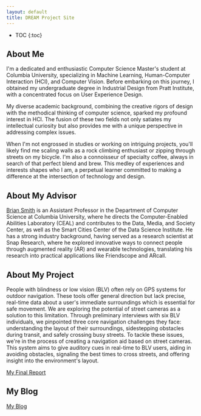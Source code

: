 ```yaml
---
layout: default
title: DREAM Project Site
---
```


* TOC
{:toc}

## About Me
I'm a dedicated and enthusiastic Computer Science Master's student at Columbia University, specializing in Machine Learning, Human-Computer Interaction (HCI), and Computer Vision. Before embarking on this journey, I obtained my undergraduate degree in Industrial Design from Pratt Institute, with a concentrated focus on User Experience Design.

My diverse academic background, combining the creative rigors of design with the methodical thinking of computer science, sparked my profound interest in HCI. The fusion of these two fields not only satiates my intellectual curiosity but also provides me with a unique perspective in addressing complex issues.

When I'm not engrossed in studies or working on intriguing projects, you'll likely find me scaling walls as a rock climbing enthusiast or zipping through streets on my bicycle. I'm also a connoisseur of specialty coffee, always in search of that perfect blend and brew. This medley of experiences and interests shapes who I am, a perpetual learner committed to making a difference at the intersection of technology and design.

## About My Advisor

[Brian Smith](https://www.cs.columbia.edu/~brian/) is an Assistant Professor in the Department of Computer Science at Columbia University, where he directs the Computer-Enabled Abilities Laboratory (CEAL) and contributes to the Data, Media, and Society Center, as well as the Smart Cities Center of the Data Science Institute. He has a strong industry background, having served as a research scientist at Snap Research, where he explored innovative ways to connect people through augmented reality (AR) and wearable technologies, translating his research into practical applications like Friendscope and ARcall.

## About My Project

People with blindness or low vision (BLV) often rely on GPS systems for outdoor navigation. These tools offer general direction but lack precise, real-time data about a user's immediate surroundings which is essential for safe movement. We are exploring the potential of street cameras as a solution to this limitation. Through preliminary interviews with six BLV individuals, we pinpointed three core navigation challenges they face: understanding the layout of their surroundings, sidestepping obstacles during transit, and safely crossing busy streets. To tackle these issues, we're in the process of creating a navigation aid based on street cameras. This system aims to give auditory cues in real-time to BLV users, aiding in avoiding obstacles, signaling the best times to cross streets, and offering insight into the environment's layout.

[My Final Report](files/finalreport.pdf)

## My Blog

[My Blog](blog.html)
